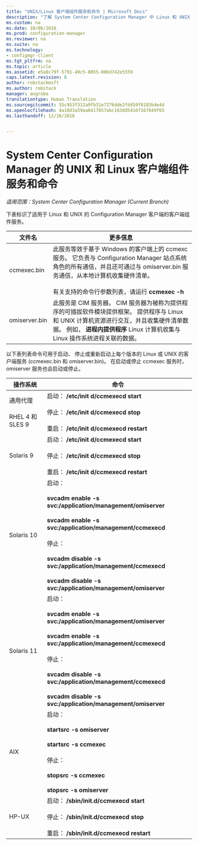 ```yaml
---
title: "UNIX/Linux 客户端组件服务和命令 | Microsoft Docs"
description: "了解 System Center Configuration Manager 中 Linux 和 UNIX 客户端的组件服务和命令。"
ms.custom: na
ms.date: 10/06/2016
ms.prod: configuration-manager
ms.reviewer: na
ms.suite: na
ms.technology:
- configmgr-client
ms.tgt_pltfrm: na
ms.topic: article
ms.assetid: e5a8c79f-5791-49c5-8055-086d742e5559
caps.latest.revision: 6
author: robstackmsft
ms.author: robstack
manager: angrobe
translationtype: Human Translation
ms.sourcegitcommit: 55c953f312a9fb31e7276dde2fdd59f8183b4e4d
ms.openlocfilehash: 4a10d3a59aa6417857abc163dd5416f167049f65
ms.lasthandoff: 12/16/2016


---
```

# <a name="linux-and-unix-clients-component-services-and-commands-for-system-center-configuration-manager"></a>System Center Configuration Manager 的 UNIX 和 Linux 客户端组件服务和命令

*适用范围：System Center Configuration Manager (Current Branch)*


 下表标识了适用于 Linux 和 UNIX 的 Configuration Manager 客户端的客户端组件服务。  

|文件名|更多信息|  
|---------------|----------------------|  
|ccmexec.bin|此服务等效于基于 Windows 的客户端上的 ccmexc 服务。 它负责与 Configuration Manager 站点系统角色的所有通信，并且还可通过与 omiserver.bin 服务通信，从本地计算机收集硬件清单。<br /><br /> 有关支持的命令行参数列表，请运行 **ccmexec -h**|  
|omiserver.bin|此服务是 CIM 服务器。 CIM 服务器为被称为提供程序的可插拔软件模块提供框架。 提供程序与 Linux 和 UNIX 计算机资源进行交互，并且收集硬件清单数据。 例如， **进程内提供程序** Linux 计算机收集与 Linux 操作系统进程关联的数据。|  

 以下表列表命令可用于启动、 停止或重新启动上每个版本的 Linux 或 UNIX 的客户端服务 (ccmexec.bin 和 omiserver.bin)。 在启动或停止 ccmexec 服务时，omiserver 服务也会启动或停止。  

|操作系统|命令|  
|----------------------|--------------|  
|通用代理<br /><br /> RHEL 4 和 SLES 9|启动： **/etc/init d/ccmexecd start**<br /><br /> 停止： **/etc/init d/ccmexecd stop**<br /><br /> 重启： **/etc/init d/ccmexecd restart**|  
|Solaris 9|启动： **/etc/init d/ccmexecd start**<br /><br /> 停止： **/etc/init d/ccmexecd stop**<br /><br /> 重启： **/etc/init d/ccmexecd restart**|  
|Solaris 10|启动：<br /><br /> **svcadm enable -s svc:/application/management/omiserver**<br /><br /> **svcadm enable -s svc:/application/management/ccmexecd**<br /><br /> 停止：<br /><br /> **svcadm disable -s svc:/application/management/ccmexecd**<br /><br /> **svcadm disable -s svc:/application/management/omiserver**|  
|Solaris 11|启动：<br /><br /> **svcadm enable -s svc:/application/management/omiserver**<br /><br /> **svcadm enable -s svc:/application/management/ccmexecd**<br /><br /> 停止：<br /><br /> **svcadm disable -s svc:/application/management/ccmexecd**<br /><br /> **svcadm disable -s svc:/application/management/omiserver**|  
|AIX|启动：<br /><br /> **startsrc -s omiserver**<br /><br /> **startsrc -s ccmexec**<br /><br /> 停止：<br /><br /> **stopsrc -s ccmexec**<br /><br /> **stopsrc -s omiserver**|  
|HP-UX|启动： **/sbin/init.d/ccmexecd start**<br /><br /> 停止： **/sbin/init.d/ccmexecd stop**<br /><br /> 重启： **/sbin/init.d/ccmexecd restart**|  

